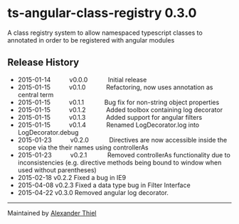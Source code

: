 # ts-angular-class-registry 0.3.0

A class registry system to allow namespaced typescript classes to annotated in order to be registered with angular modules


## Release History

 * 2015-01-14   v0.0.0    Initial release
 * 2015-01-15   v0.1.0    Refactoring, now uses annotation as central term
 * 2015-01-15   v0.1.1    Bug fix for non-string object properties
 * 2015-01-15   v0.1.2    Added toolbox containing log decorator
 * 2015-01-15   v0.1.3    Added support for angular filters
 * 2015-01-15   v0.1.4    Renamed LogDecorator.log into LogDecorator.debug
 * 2015-01-23   v0.2.0    Directives are now accessible inside the scope via the their names using controllerAs
 * 2015-01-23   v0.2.1    Removed controllerAs functionality due to inconsistencies (e.g. directive methods being bound to window when used without parentheses)
 * 2015-02-18   v0.2.2    Fixed a bug in IE9
 * 2015-04-08   v0.2.3    Fixed a data type bug in Filter Interface
 * 2015-04-22   v0.3.0    Removed angular log decorator.

---

Maintained by [Alexander Thiel](http://www.alexthiel.de)
